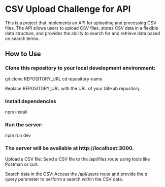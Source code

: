 # CSV Upload Challenge for API

This is a project that implements an API for uploading and processing CSV files. The API allows users to upload CSV files, stores CSV data in a flexible data structure, and provides the ability to search for and retrieve data based on search terms.

## How to Use

### Clone this repository to your local development environment:

git clone REPOSITORY_URL
cd repository-name

Replace REPOSITORY_URL with the URL of your GitHub repository.

### Install dependencies

npm install

### Run the server:

npm run dev

###  The server will be available at http://localhost:3000.

Upload a CSV file:
Send a CSV file to the /api/files route using tools like Postman or curl.

Search data in the CSV:
Access the /api/users route and provide the q query parameter to perform a search within the CSV data.

